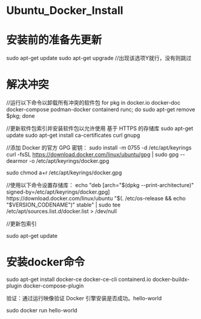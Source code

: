 # Ubuntu_Docker_Install
# 安装前的准备先更新
  sudo apt-get update
  sudo apt-get upgrade
  //出现该选项Y就行，没有则跳过
  
# 解决冲突
  //运行以下命令以卸载所有冲突的软件包
  for pkg in docker.io docker-doc docker-compose podman-docker containerd runc; do sudo apt-get remove $pkg; done
  
  //更新软件包索引并安装软件包以允许使用 基于 HTTPS 的存储库
  sudo apt-get update
  sudo apt-get install ca-certificates curl gnupg
  
  //添加 Docker 的官方 GPG 密钥：
  sudo install -m 0755 -d /etc/apt/keyrings
  curl -fsSL https://download.docker.com/linux/ubuntu/gpg | sudo gpg --dearmor -o /etc/apt/keyrings/docker.gpg
  
  sudo chmod a+r /etc/apt/keyrings/docker.gpg
  
  //使用以下命令设置存储库：
  echo 
  "deb [arch="$(dpkg --print-architecture)" signed-by=/etc/apt/keyrings/docker.gpg] https://download.docker.com/linux/ubuntu 
  "$(. /etc/os-release && echo "$VERSION_CODENAME")" stable" | 
  sudo tee /etc/apt/sources.list.d/docker.list > /dev/null

  //更新包索引
  
  sudo apt-get update


# 安装docker命令
  sudo apt-get install docker-ce docker-ce-cli containerd.io docker-buildx-plugin docker-compose-plugin
  
  验证：通过运行映像验证 Docker 引擎安装是否成功。hello-world
  
  sudo docker run hello-world

